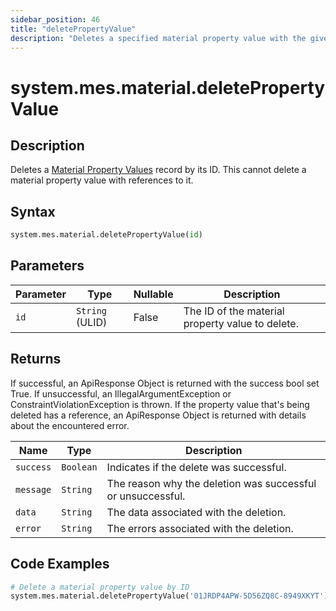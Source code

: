 ```yaml
---
sidebar_position: 46
title: "deletePropertyValue"
description: "Deletes a specified material property value with the given ID."
---
```


# system.mes.material.deletePropertyValue

## Description

Deletes a [Material Property Values](../../data-model/material-model/material-property-value) record by its ID.
This cannot delete a material property value with references to it.

## Syntax

```python
system.mes.material.deletePropertyValue(id)
```

## Parameters

| Parameter | Type            | Nullable | Description                                      |
|-----------|-----------------|----------|--------------------------------------------------|
| `id`      | `String` (ULID) | False    | The ID of the material property value to delete. |

## Returns

If successful, an ApiResponse Object is returned with the success bool set True. If unsuccessful, an IllegalArgumentException or ConstraintViolationException is thrown.
If the property value that's being deleted has a reference, an ApiResponse Object is returned with details about the encountered error.

| Name      | Type      | Description                                                 |
|-----------|-----------|-------------------------------------------------------------|
| `success` | `Boolean` | Indicates if the delete was successful.                     |
| `message` | `String`  | The reason why the deletion was successful or unsuccessful. |
| `data`    | `String`  | The data associated with the deletion.                      |
| `error`   | `String`  | The errors associated with the deletion.                    |

## Code Examples

```python
# Delete a material property value by ID
system.mes.material.deletePropertyValue('01JRDP4APW-5D56ZQ8C-8949XKYT')
```
